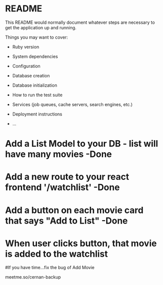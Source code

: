 # README

This README would normally document whatever steps are necessary to get the
application up and running.

Things you may want to cover:

* Ruby version

* System dependencies

* Configuration

* Database creation

* Database initialization

* How to run the test suite

* Services (job queues, cache servers, search engines, etc.)

* Deployment instructions

* ...


# Add a List Model to your DB - list will have many movies -Done
# Add a new route to your react frontend '/watchlist' -Done
# Add a button on each movie card that says "Add to List" -Done
# When user clicks button, that movie is added to the watchlist
#If you have time...fix the bug of Add Movie

meetme.so/cernan-backup
